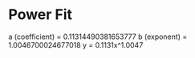 
# Power Fit

a (coefficient) = 0.11314490381653777
b (exponent) = 1.0046700024677018
y = 0.1131x^1.0047
